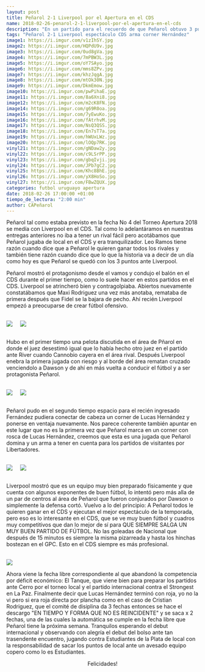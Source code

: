 ```yaml
---
layout: post
title: Peñarol 2-1 Liverpool por el Apertura en el CDS
name: 2018-02-26-penarol-2-1-liverpool-por-el-apertura-en-el-cds
description: "En un partido para el recuerdo de que Peñarol obtuvo 3 puntos ante un rival como este de Liverpool, un cuadro en desarrollo que coincide con el mejor partido que hizo en este torneo apertura justo cuando tiene que enfrentar a Peñarol en el CDS, lo que jerarquiza los espectáculos que se pueden ver en el Campeón del Siglo."
tags: "Peñarol 2-1 Liverpool espectáculo CDS arma corner Hernández"
image1: https://i.imgur.com/v1zIhSY.jpg
image2: https://i.imgur.com/HQPdU9v.jpg
image3: https://i.imgur.com/0ud8gVa.jpg
image4: https://i.imgur.com/7mPBW3L.jpg
image5: https://i.imgur.com/oY7SAyo.jpg
image6: https://i.imgur.com/mms8ZPv.jpg
image7: https://i.imgur.com/khzJqgA.jpg
image8: https://i.imgur.com/mtOk30N.jpg
image9: https://i.imgur.com/DkmEmow.jpg
image10: https://i.imgur.com/pwPihaE.jpg
image11: https://i.imgur.com/8a6Xni8.jpg
image12: https://i.imgur.com/m2cK8FN.jpg
image14: https://i.imgur.com/g69R0oa.jpg
image15: https://i.imgur.com/7yEwuKo.jpg
image16: https://i.imgur.com/fAtrhvM.jpg
image17: https://i.imgur.com/NsQ3QSS.jpg
image18: https://i.imgur.com/En7sT7a.jpg
image19: https://i.imgur.com/hWUxLWz.jpg
image20: https://i.imgur.com/lOQp7RK.jpg
vinyl21: https://i.imgur.com/gNDaw2y.jpg
vinyl22: https://i.imgur.com/c9LSrPP.jpg
vinyl23: https://i.imgur.com/gbqIvji.jpg
vinyl24: https://i.imgur.com/JPb7gC2.jpg
vinyl25: https://i.imgur.com/Khc8BhE.jpg
vinyl26: https://i.imgur.com/yX8HoSo.jpg
vinyl27: https://i.imgur.com/FBwZQUX.jpg
categories: futbol uruguayo apertura
date: 2018-02-26 17:00:00 +01:00
tiempo_de_lectura: "2:00 min"
author: CAPeñarol
---
```


Peñarol tal como estaba previsto en la fecha No 4 del Torneo Apertura 2018 se medía con Liverpool en el CDS. Tal como lo adelantáramos en nuestras entregas anteriores no iba a tener un rival fácil pero acotábamos que Peñarol jugaba de local en el CDS y era tranquilizador. Leo Ramos tiene razón cuando dice que a Peñarol le quieren ganar todos los rivales y también tiene razón cuando dice que lo que la historia va a decir de un día como hoy es que Peñarol se quedó con los 3 puntos ante Liverpool.

Peñarol mostró el protagonismo desde el vamos y condujo el balón en el CDS durante el primer tiempo, como lo suele hacer en estos partidos en el CDS. Liverpool se atrincheró bien y contragolpiaba. Abiertos nuevamente constatábamos que Maxi Rodriguez una vez más anotaba, remataba de primera después que Fidel se la bajara de pecho. Ahí recién Liverpool empezó a preocuparse de crear fútbol ofensivo.

<br>
<div id="fotografias" display="inline">
	<img src="https://i.imgur.com/gNDaw2y.jpg" display="inline-block" style="margin-right:20px;"><img src="https://i.imgur.com/c9LSrPP.jpg" display="inline-block">
</div>
<br>

Hubo en el primer tiempo una pelota discutida en el área de Pñarol en donde el juez desestimó igual que lo había hecho otro juez en el partido ante River cuando Cannobio cayera en el área rival. Después Liverpool enebra la primera jugada con riesgo y al borde del área rematan cruzado venciendolo a Dawson y de ahí en más vuelta a conducir el fútbol y a ser protagonista Peñarol.

<br>
<div id="fotografias" display="inline">
	<img src="https://i.imgur.com/gbqIvji.jpg" display="inline-block" style="margin-right:20px;"><img src="https://i.imgur.com/JPb7gC2.jpg" display="inline-block">
</div>
<br>

Peñarol pudo en el segundo tiempo espacio para el recién ingresado Fernández pudiera conectar de cabeza un corner de Lucas Hernández y ponerse en ventaja nuevamente. Nos parece coherente también apuntar en este lugar que no es la primera vez que Peñarol marca en un corner con rosca de Lucas Hernández, creemos que esta es una jugada que Peñarol domina y un arma a tener en cuenta para los partidos de visitantes por Libertadores.

<br>
<div id="fotografias">
	<img src="https://i.imgur.com/Khc8BhE.jpg" display="inline-block" style="margin-right:20px;"><img src="https://i.imgur.com/yX8HoSo.jpg" display="inline-block">
</div>
<br>

Liverpool mostró que es un equipo muy bien preparado físicamente y que cuenta con algunos exponentes de buen fútbol, lo intentó pero más alla de un par de centros al área de Peñarol que fueron conjurados por Dawson o simplemente la defensa cortó. Vuelvo a lo del principio: A Peñarol todos le quieren ganar en el CDS y ejecutan el mejor espectáculo de la temporada, pero eso es lo interesante en el CDS, que se ve muy buen fútbol y cuadros muy competitivos que dan lo mejor de sí para QUE SIEMPRE SALGA UN MUY BUEN PARTIDO DE FÚTBOL. No las goleadas de Nacional que después de 15 minutos es siempre la misma pizarreada y hasta los hinchas bostezan en el GPC. Esto en el CDS siempre es más profesional.

<br>
<img src="https://i.imgur.com/FBwZQUX.jpg">
<br>

Ahora viene la fecha libre correspondiente al que abandonó la competencia por déficit económico: El Tanque, que viene bien para preparar los partidos ante Cerro por el torneo local y el partido internacional contra el Strongest en La Paz. Finalmente decir que Lucas Hernández terminó con roja, yo no la vi pero si era roja directa por plancha como en el caso de Cristian Rodriguez, que el comité de disiplina da 3 fechas entonces se hace el descargo "EN TIEMPO Y FORMA QUE NO ES REINCIDENTE" y se saca x 2 fechas, una de las cuales la automática se cumple en la fecha libre que Peñarol tiene la próxima semana. Tranquilos esperando el debut internacional y observando con alegría el debut del bolso ante tan trasendente encuentro, jugando contra Estudiantes de la Plata de local con la responsabilidad de sacar los puntos de local ante un avesado equipo copero como lo es Estudiantes. 


<center>Felicidades!</center>